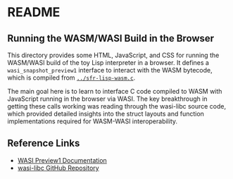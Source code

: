 # README

## Running the WASM/WASI Build in the Browser

This directory provides some HTML, JavaScript, and CSS for running the WASM/WASI build of the toy Lisp interpreter in a browser. It defines a `wasi_snapshot_preview1` interface to interact with the WASM bytecode, which is compiled from [`../sfr-lisp-wasm.c`](../sfr-lisp-wasm.c).

The main goal here is to learn to interface C code compiled to WASM with JavaScript running in the browser via WASI. The key breakthrough in getting these calls working was reading through the wasi-libc source code, which provided detailed insights into the struct layouts and function implementations required for WASM-WASI interoperability.

## Reference Links

- [WASI Preview1 Documentation](https://github.com/WebAssembly/WASI/blob/main/legacy/preview1/docs.md)
- [wasi-libc GitHub Repository](https://github.com/WebAssembly/wasi-libc.git)
